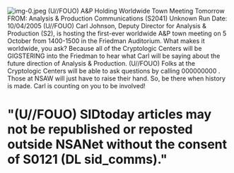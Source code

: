 ![img-0.jpeg](img-0.jpeg)
(U//FOUO) A\&P Holding Worldwide Town Meeting Tomorrow
FROM: Analysis \& Production Communications (S2041)
Unknown
Run Date: 10/04/2005
(U//FOUO) Carl Johnson, Deputy Director for Analysis \& Production (S2), is hosting the first-ever worldwide A\&P town meeting on 5 October from 1400-1500 in the Friedman Auditorium. What makes it worldwide, you ask? Because all of the Cryptologic Centers will be GIGSTERING into the Friedman to hear what Carl will be saying about the future direction of Analysis \& Production.
(U//FOUO) Folks at the Cryptologic Centers will be able to ask questions by calling 000000000 . Those at NSAW will just have to raise their hand. So, be there when history is made. Carl is counting on you to be involved!

# "(U//FOUO) SIDtoday articles may not be republished or reposted outside NSANet without the consent of S0121 (DL sid_comms)."
